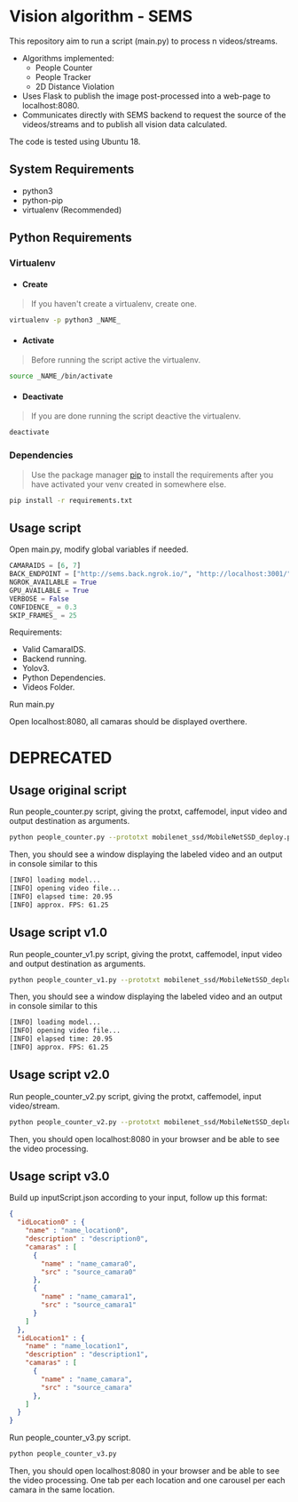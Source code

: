 # Vision algorithm - SEMS

This repository aim to run a script (main.py) to process n videos/streams.
- Algorithms implemented:
  - People Counter
  - People Tracker
  - 2D Distance Violation
- Uses Flask to publish the image post-processed into a web-page to localhost:8080. 
- Communicates directly with SEMS backend to request the source of the videos/streams and to publish all vision data calculated.

The code is tested using Ubuntu 18.

## System Requirements
- python3
- python-pip
- virtualenv (Recommended)

## Python Requirements

### Virtualenv
- #### Create
> If you haven't create a virtualenv, create one.
```bash
virtualenv -p python3 _NAME_
```

- #### Activate
> Before running the script active the virtualenv.
```bash
source _NAME_/bin/activate
```

- #### Deactivate
> If you are done running the script deactive the virtualenv.
```bash
deactivate
```

### Dependencies

> Use the package manager [pip](https://pip.pypa.io/en/stable/) to install the requirements after you have activated your venv created in somewhere else.

```bash
pip install -r requirements.txt
```

## Usage script
Open main.py, modify global variables if needed.

```python
CAMARAIDS = [6, 7]
BACK_ENDPOINT = ["http://sems.back.ngrok.io/", "http://localhost:3001/"][0]
NGROK_AVAILABLE = True
GPU_AVAILABLE = True
VERBOSE = False
CONFIDENCE_ = 0.3
SKIP_FRAMES_ = 25
```

Requirements:
- Valid CamaraIDS.
- Backend running.
- Yolov3.
- Python Dependencies.
- Videos Folder.

Run main.py

Open localhost:8080, all camaras should be displayed overthere.

# DEPRECATED
## Usage original script
Run people_counter.py script, giving the protxt, caffemodel, input video and output destination as arguments.
```bash
python people_counter.py --prototxt mobilenet_ssd/MobileNetSSD_deploy.prototxt --model mobilenet_ssd/MobileNetSSD_deploy.caffemodel --input videos/peoplewalking.mp4 --output output/output_01.avi
```
Then, you should see a window displaying the labeled video and an output in console similar to this

```bash
[INFO] loading model...
[INFO] opening video file...
[INFO] elapsed time: 20.95
[INFO] approx. FPS: 61.25
```

## Usage script v1.0

Run people_counter_v1.py script, giving the protxt, caffemodel, input video and output destination as arguments.
```bash
python people_counter_v1.py --prototxt mobilenet_ssd/MobileNetSSD_deploy.prototxt --model mobilenet_ssd/MobileNetSSD_deploy.caffemodel --input videos/peoplewalking.mp4 --output output/output_01.avi
```
Then, you should see a window displaying the labeled video and an output in console similar to this

```bash
[INFO] loading model...
[INFO] opening video file...
[INFO] elapsed time: 20.95
[INFO] approx. FPS: 61.25
```

## Usage script v2.0

Run people_counter_v2.py script, giving the protxt, caffemodel, input video/stream.
```bash
python people_counter_v2.py --prototxt mobilenet_ssd/MobileNetSSD_deploy.prototxt --model mobilenet_ssd/MobileNetSSD_deploy.caffemodel --input videos/peoplewalking.mp4
```
Then, you should open localhost:8080 in your browser and be able to see the video processing.

## Usage script v3.0
Build up inputScript.json according to your input, follow up this format:
```json
{
  "idLocation0" : {
    "name" : "name_location0",
    "description" : "description0",
    "camaras" : [
      {
        "name" : "name_camara0", 
        "src" : "source_camara0"
      },
      {
        "name" : "name_camara1", 
        "src" : "source_camara1"
      }
    ]
  },
  "idLocation1" : {
    "name" : "name_location1",
    "description" : "description1",
    "camaras" : [
      {
        "name" : "name_camara", 
        "src" : "source_camara"
      },
    ]
  }
}
```

Run people_counter_v3.py script.
```bash
python people_counter_v3.py
```

Then, you should open localhost:8080 in your browser and be able to see the video processing. One tab per each location and one carousel per each camara in the same location.